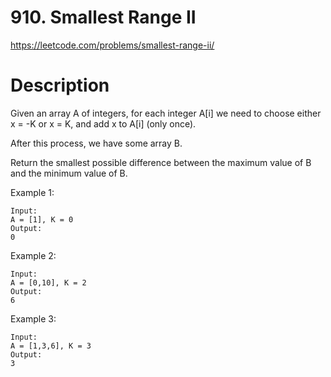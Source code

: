 # 910. Smallest Range II

https://leetcode.com/problems/smallest-range-ii/

# Description

Given an array A of integers, for each integer A[i] we need to choose either x = -K or x = K, and add x to A[i] (only once).

After this process, we have some array B.

Return the smallest possible difference between the maximum value of B and the minimum value of B.

Example 1:

```
Input:
A = [1], K = 0
Output:
0
```

Example 2:

```
Input:
A = [0,10], K = 2
Output:
6
```

Example 3:

```
Input:
A = [1,3,6], K = 3
Output:
3
```
